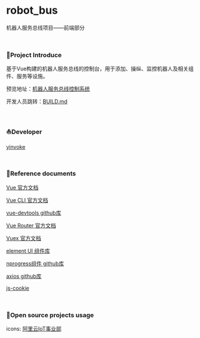 # robot_bus
机器人服务总线项目——前端部分



<br>

### :orange_book:Project Introduce
基于Vue构建的机器人服务总线的控制台，用于添加、操纵、监控机器人及相关组件、服务等设施。

预览地址：[机器人服务总线控制系统](http://106.13.177.169)

开发人员跳转：[BUILD.md](https://github.com/yinvoke/robot_bus/blob/master/BUILD.md)



<br>

### :boat:Developer

[yinvoke](https://github.com/yinvoke) 



<br>

### :book:Reference documents

[Vue 官方文档](https://cn.vuejs.org/v2/guide/)

[Vue CLI 官方文档](https://cli.vuejs.org/zh/guide/)

[vue-devtools github库](https://github.com/vuejs/vue-devtools)

[Vue Router 官方文档](https://router.vuejs.org/zh/)

[Vuex 官方文档](https://vuex.vuejs.org/zh/)

[element UI 组件库](https://element.eleme.cn/#/zh-CN)

[nprogress组件 github库](https://github.com/rstacruz/nprogress)

[axios github库](https://github.com/axios/axios)

[js-cookie](https://www.npmjs.com/package/js-cookie)



<br>

### :love_letter:Open source projects usage
icons: [阿里云IoT事业部](https://www.iconfont.cn/collections/detail?spm=a313x.7781069.1998910419.d9df05512&cid=12507)

